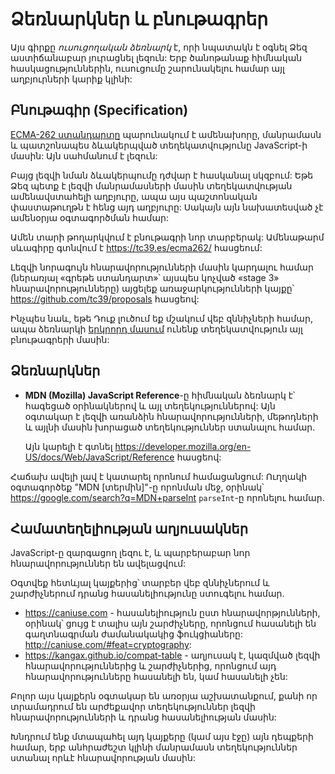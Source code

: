 
# Ձեռնարկներ և բնութագրեր

Այս գիրքը *ուսուցողական ձեռնարկ* է, որի նպատակն է օգնել Ձեզ աստիճանաբար յուրացնել լեզուն: Երբ ծանոթանաք հիմնական հասկացություններին, ուսուցումը շարունակելու համար այլ աղբյուրների կարիք կլինի:

## Բնութագիր (Specification)

[ECMA-262 ստանդարտը](https://www.ecma-international.org/publications/standards/Ecma-262.htm) պարունակում է ամենախորը, մանրամասն և պատշոնապես ձևակերպված տեղեկատվությունը JavaScript-ի մասին: Այն սահմանում է լեզուն:

Բայց լեզվի նման ձևակերպումը դժվար է հասկանալ սկզբում: Եթե Ձեզ պետք է լեզվի մանրամասների մասին տեղեկատվության ամենավստահելի աղբյուրը, ապա այս պաշտոնական փաստաթուղթն է հենց այդ աղբյուրը: Սակայն այն նախատեսված չէ ամենօրյա օգտագործման համար:

Ամեն տարի թողարկվում է բնութագրի նոր տարբերակ: Ամենաթարմ սևագիրը գտնվում է <https://tc39.es/ecma262/> հասցեում:

Լեզվի նորագույն հնարավորությունների մասին կարդալու համար (ներառյալ «գրեթե ստանդարտ»՝ այսպես կոչված «stage 3» հնարավորությունները) այցելեք առաջարկությունների կայքը՝ <https://github.com/tc39/proposals> հասցեով:

Ինչպես նաև, եթե Դուք լուծում եք մշակում վեբ զննիչների համար, ապա ձեռնարկի [երկրորդ մասում](info:browser-environment) ունենք տեղեկատվություն այլ բնութագրերի մասին:

## Ձեռնարկներ

- **MDN (Mozilla) JavaScript Reference**-ը հիմնական ձեռնարկ է՝ հագեցած օրինակներով և այլ տեղեկություններով: Այն օգտակար է լեզվի առանձին հնարավորությունների, մեթոդների և այլնի մասին խորացած տեղեկություններ ստանալու համար.

    Այն կարելի է գտնել <https://developer.mozilla.org/en-US/docs/Web/JavaScript/Reference> հասցեով:

Հաճախ ավելի լավ է կատարել որոնում համացանցում: Ուղղակի օգտագործեք "MDN [տերմին]"-ը որոնման մեջ, օրինակ՝ <https://google.com/search?q=MDN+parseInt> `parseInt`-ը որոնելու համար.

## Համատեղելիության աղյուսակներ

JavaScript-ը զարգացող լեզու է, և պարբերաբար նոր հնարավորություններ են ավելացվում:

Օգտվեք հետևյալ կայքերից՝ տարբեր վեբ զննիչներում և շարժիչներում դրանց հասանելիությունը ստուգելու համար.

- <https://caniuse.com> - հասանելիություն ըստ հնարավորթյունների, օրինակ՝ ցույց  է տալիս այն շարժիչները, որոնցում հասանելի են գաղտնագրման ժամանակակից ֆուկցիաները: <http://caniuse.com/#feat=cryptography>:
- <https://kangax.github.io/compat-table> - աղյուսակ է, կազմված լեզվի հնարավորություններից և շարժիչներից, որոնցում այդ հնարավորությունները հասանելի են, կամ հասանելի չեն:

Բոլոր այս կայքերն օգտակար են առօրյա աշխատանքում, քանի որ տրամադրում են արժեքավոր տեղեկություններ լեզվի հնարավորությունների և դրանց հասանելիության մասին:

Խնդրում ենք մտապահել այդ կայքերը (կամ այս էջը) այն դեպքերի համար, երբ անհրաժեշտ կլինի մանրամասն տեղեկություններ ստանալ որևէ հնարավորության մասին:
